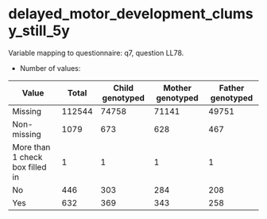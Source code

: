 # delayed_motor_development_clumsy_still_5y
Variable mapping to questionnaire: q7, question LL78.
- Number of values:

| Value | Total | Child genotyped | Mother genotyped | Father genotyped |
| ----- | ----- | --------------- | ---------------- | ---------------- |
| Missing | 112544 | 74758 | 71141 | 49751 |
| Non-missing | 1079 | 673 | 628 | 467 |
| More than 1 check box filled in | 1 | 1 | 1 |1 |
| No | 446 | 303 | 284 |208 |
| Yes | 632 | 369 | 343 |258 |



